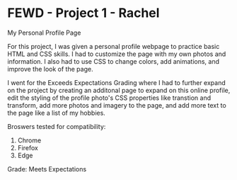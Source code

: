 # FEWD - Project 1 - Rachel
 My Personal Profile Page

 For this project, I was given a personal profile webpage to practice basic HTML and CSS skills. I had to customize the page with my own photos and information. I also had to use CSS to change colors, add animations, and improve the look of the page. 

 I went for the Exceeds Expectations Grading where I had to further expand on the project by creating an additonal page to expand on this online profile, edit the styling of the profile photo's CSS properties like transtion and transform, add more photos and imagery to the page, and add more text to the page like a list of my hobbies. 

 Broswers tested for compatibility:

 1. Chrome
 2. Firefox
 3. Edge

 Grade: Meets Expectations
 
